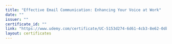 ```yaml
---
title: "Effective Email Communication: Enhancing Your Voice at Work"
date: ""
issuer: ""
certificate_id: ""
link: "https://www.udemy.com/certificate/UC-5153d274-6d61-4cb3-8e62-0dbe4f6fe9cc/"
layout: certificates
---
```

